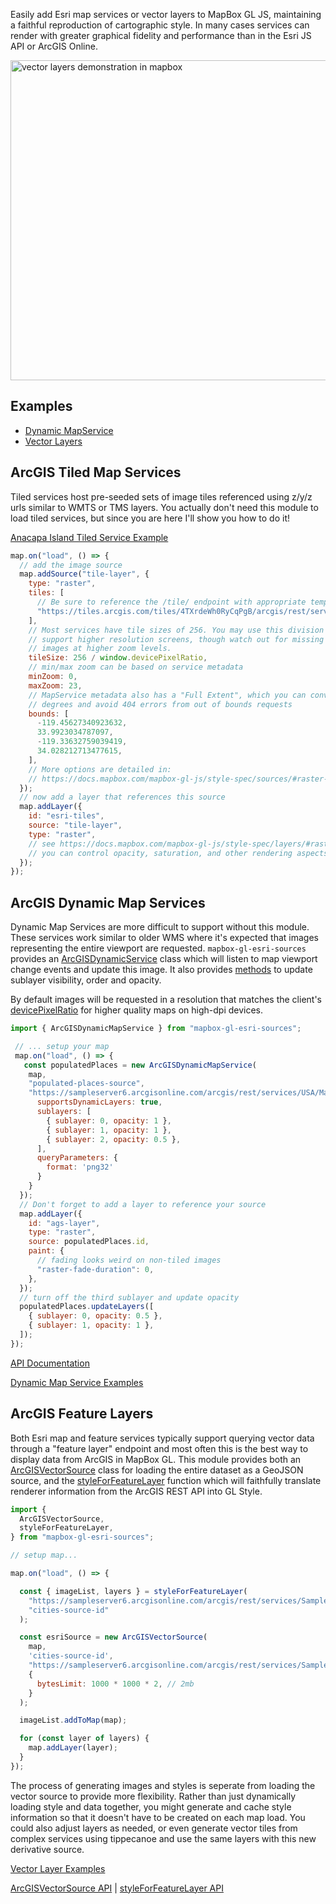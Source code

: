 Easily add Esri map services or vector layers to MapBox GL JS, maintaining a faithful reproduction of cartographic style. In many cases services can render with greater graphical fidelity and performance than in the Esri JS API or ArcGIS Online.

<img src="https://user-images.githubusercontent.com/511063/90651726-3b36be00-e1f2-11ea-891a-aa39bd24f28c.png" alt="vector layers demonstration in mapbox" width="512"/>

## Examples

- [Dynamic MapService](https://seasketch.github.io/mapbox-gl-esri-sources/examples/arcgisDynamic.html)
- [Vector Layers](https://seasketch.github.io/mapbox-gl-esri-sources/examples/arcgisVectorLayers.html)

## ArcGIS Tiled Map Services

Tiled services host pre-seeded sets of image tiles referenced using z/y/z urls similar to WMTS or TMS layers. You actually don't need this module to load tiled services, but since you are here I'll show you how to do it!

[Anacapa Island Tiled Service Example](https://seasketch.github.io/mapbox-gl-esri-sources/examples/arcgisTiled.html)

```javascript
map.on("load", () => {
  // add the image source
  map.addSource("tile-layer", {
    type: "raster",
    tiles: [
      // Be sure to reference the /tile/ endpoint with appropriate template vars
      "https://tiles.arcgis.com/tiles/4TXrdeWh0RyCqPgB/arcgis/rest/services/Anacapa_Island/MapServer/tile/{z}/{y}/{x}",
    ],
    // Most services have tile sizes of 256. You may use this division trick to
    // support higher resolution screens, though watch out for missing tile
    // images at higher zoom levels.
    tileSize: 256 / window.devicePixelRatio,
    // min/max zoom can be based on service metadata
    minZoom: 0,
    maxZoom: 23,
    // MapService metadata also has a "Full Extent", which you can convert to
    // degrees and avoid 404 errors from out of bounds requests
    bounds: [
      -119.45627340923632,
      33.9923034787097,
      -119.33632759039419,
      34.028212713477615,
    ],
    // More options are detailed in:
    // https://docs.mapbox.com/mapbox-gl-js/style-spec/sources/#raster-tiles
  });
  // now add a layer that references this source
  map.addLayer({
    id: "esri-tiles",
    source: "tile-layer",
    type: "raster",
    // see https://docs.mapbox.com/mapbox-gl-js/style-spec/layers/#raster
    // you can control opacity, saturation, and other rendering aspects
  });
});
```

## ArcGIS Dynamic Map Services

Dynamic Map Services are more difficult to support without this module. These services work similar to older WMS where it's expected that images representing the entire viewport are requested. `mapbox-gl-esri-sources` provides an [ArcGISDynamicService](https://seasketch.github.io/mapbox-gl-esri-sources/docs/classes/arcgisdynamicmapservice.html) class which will listen to map viewport change events and update this image. It also provides [methods](https://seasketch.github.io/mapbox-gl-esri-sources/docs/classes/arcgisdynamicmapservice.html#updatelayers) to update sublayer visibility, order and opacity.

By default images will be requested in a resolution that matches the client's [devicePixelRatio](https://developer.mozilla.org/en-US/docs/Web/API/Window/devicePixelRatio) for higher quality maps on high-dpi devices.

```javascript
import { ArcGISDynamicMapService } from "mapbox-gl-esri-sources";

 // ... setup your map
 map.on("load", () => {
   const populatedPlaces = new ArcGISDynamicMapService(
    map,
    "populated-places-source",
    "https://sampleserver6.arcgisonline.com/arcgis/rest/services/USA/MapServer", {
      supportsDynamicLayers: true,
      sublayers: [
        { sublayer: 0, opacity: 1 },
        { sublayer: 1, opacity: 1 },
        { sublayer: 2, opacity: 0.5 },
      ],
      queryParameters: {
        format: 'png32'
      }
    }
  });
  // Don't forget to add a layer to reference your source
  map.addLayer({
    id: "ags-layer",
    type: "raster",
    source: populatedPlaces.id,
    paint: {
      // fading looks weird on non-tiled images
      "raster-fade-duration": 0,
    },
  });
  // turn off the third sublayer and update opacity
  populatedPlaces.updateLayers([
    { sublayer: 0, opacity: 0.5 },
    { sublayer: 1, opacity: 1 },
  ]);
});
```

[API Documentation](https://seasketch.github.io/mapbox-gl-esri-sources/docs/classes/arcgisdynamicmapservice.html)

[Dynamic Map Service Examples](https://seasketch.github.io/mapbox-gl-esri-sources/examples/arcgisDynamic.html)

## ArcGIS Feature Layers

Both Esri map and feature services typically support querying vector data through a "feature layer" endpoint and most often this is the best way to display data from ArcGIS in MapBox GL. This module provides both an [ArcGISVectorSource](https://seasketch.github.io/mapbox-gl-esri-sources/docs/classes/arcgisvectorsource.html) class for loading the entire dataset as a GeoJSON source, and the [styleForFeatureLayer](https://seasketch.github.io/mapbox-gl-esri-sources/docs/globals.html#styleforfeaturelayer) function which will faithfully translate renderer information from the ArcGIS REST API into GL Style.

```javascript
import {
  ArcGISVectorSource,
  styleForFeatureLayer,
} from "mapbox-gl-esri-sources";

// setup map...

map.on("load", () => {

  const { imageList, layers } = styleForFeatureLayer(
    "https://sampleserver6.arcgisonline.com/arcgis/rest/services/SampleWorldCities/MapServer/0",
    "cities-source-id"
  );

  const esriSource = new ArcGISVectorSource(
    map,
    'cities-source-id',
    "https://sampleserver6.arcgisonline.com/arcgis/rest/services/SampleWorldCities/MapServer/0"),
    {
      bytesLimit: 1000 * 1000 * 2, // 2mb
    }
  );

  imageList.addToMap(map);

  for (const layer of layers) {
    map.addLayer(layer);
  }
});
```

The process of generating images and styles is seperate from loading the vector source to provide more flexibility. Rather than just dynamically loading style and data together, you might generate and cache style information so that it doesn't have to be created on each map load. You could also adjust layers as needed, or even generate vector tiles from complex services using tippecanoe and use the same layers with this new derivative source.

[Vector Layer Examples](https://seasketch.github.io/mapbox-gl-esri-sources/examples/arcgisVectorLayers.html)

[ArcGISVectorSource API](https://seasketch.github.io/mapbox-gl-esri-sources/docs/classes/arcgisvectorsource.html) | [styleForFeatureLayer API](https://seasketch.github.io/mapbox-gl-esri-sources/docs/globals.html#styleforfeaturelayer)
